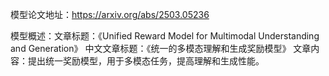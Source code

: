 模型论文地址：https://arxiv.org/abs/2503.05236

模型概述：文章标题：《Unified Reward Model for Multimodal Understanding and Generation》
中文文章标题：《统一的多模态理解和生成奖励模型》
文章内容：提出统一奖励模型，用于多模态任务，提高理解和生成性能。

